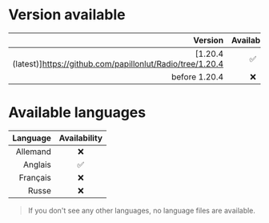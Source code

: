 # Version available
Version | Availability
 ---: | :---:
[1.20.4 (latest)]https://github.com/papillonlut/Radio/tree/1.20.4 | ✅
before 1.20.4 | ❌

# Available languages
Language | Availability
 ---: | :---:
Allemand | ❌
Anglais | ✅
Français | ❌
Russe | ❌

> If you don't see any other languages, no language files are available.
